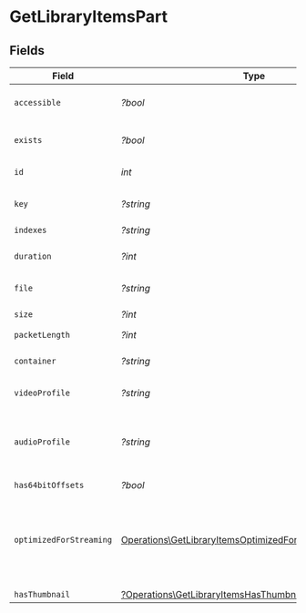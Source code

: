 # GetLibraryItemsPart


## Fields

| Field                                                                                                                                | Type                                                                                                                                 | Required                                                                                                                             | Description                                                                                                                          | Example                                                                                                                              |
| ------------------------------------------------------------------------------------------------------------------------------------ | ------------------------------------------------------------------------------------------------------------------------------------ | ------------------------------------------------------------------------------------------------------------------------------------ | ------------------------------------------------------------------------------------------------------------------------------------ | ------------------------------------------------------------------------------------------------------------------------------------ |
| `accessible`                                                                                                                         | *?bool*                                                                                                                              | :heavy_minus_sign:                                                                                                                   | Indicates if the part is accessible.                                                                                                 | true                                                                                                                                 |
| `exists`                                                                                                                             | *?bool*                                                                                                                              | :heavy_minus_sign:                                                                                                                   | Indicates if the part exists.                                                                                                        | true                                                                                                                                 |
| `id`                                                                                                                                 | *int*                                                                                                                                | :heavy_check_mark:                                                                                                                   | Unique part identifier.                                                                                                              | 418385                                                                                                                               |
| `key`                                                                                                                                | *?string*                                                                                                                            | :heavy_minus_sign:                                                                                                                   | Key to access this part.                                                                                                             | /library/parts/418385/1735864239/file.mkv                                                                                            |
| `indexes`                                                                                                                            | *?string*                                                                                                                            | :heavy_minus_sign:                                                                                                                   | N/A                                                                                                                                  | sd                                                                                                                                   |
| `duration`                                                                                                                           | *?int*                                                                                                                               | :heavy_minus_sign:                                                                                                                   | Duration of the part in milliseconds.                                                                                                | 9610350                                                                                                                              |
| `file`                                                                                                                               | *?string*                                                                                                                            | :heavy_minus_sign:                                                                                                                   | File path for the part.                                                                                                              | /mnt/Movies_1/W/Wicked (2024).mkv                                                                                                    |
| `size`                                                                                                                               | *?int*                                                                                                                               | :heavy_minus_sign:                                                                                                                   | File size in bytes.                                                                                                                  | 30649952104                                                                                                                          |
| `packetLength`                                                                                                                       | *?int*                                                                                                                               | :heavy_minus_sign:                                                                                                                   | N/A                                                                                                                                  | 188                                                                                                                                  |
| `container`                                                                                                                          | *?string*                                                                                                                            | :heavy_minus_sign:                                                                                                                   | Container format of the part.                                                                                                        | mkv                                                                                                                                  |
| `videoProfile`                                                                                                                       | *?string*                                                                                                                            | :heavy_minus_sign:                                                                                                                   | Video profile for the part.                                                                                                          | main 10                                                                                                                              |
| `audioProfile`                                                                                                                       | *?string*                                                                                                                            | :heavy_minus_sign:                                                                                                                   | The audio profile used for the media (e.g., DTS, Dolby Digital, etc.).                                                               | dts                                                                                                                                  |
| `has64bitOffsets`                                                                                                                    | *?bool*                                                                                                                              | :heavy_minus_sign:                                                                                                                   | N/A                                                                                                                                  | false                                                                                                                                |
| `optimizedForStreaming`                                                                                                              | [Operations\GetLibraryItemsOptimizedForStreaming1\|bool\|null](../../Models/Operations/GetLibraryItemsLibraryOptimizedForStreaming.md) | :heavy_minus_sign:                                                                                                                   | Has this media been optimized for streaming. NOTE: This can be 0, 1, false or true<br/>                                              |                                                                                                                                      |
| `hasThumbnail`                                                                                                                       | [?Operations\GetLibraryItemsHasThumbnail](../../Models/Operations/GetLibraryItemsHasThumbnail.md)                                    | :heavy_minus_sign:                                                                                                                   | N/A                                                                                                                                  | 1                                                                                                                                    |